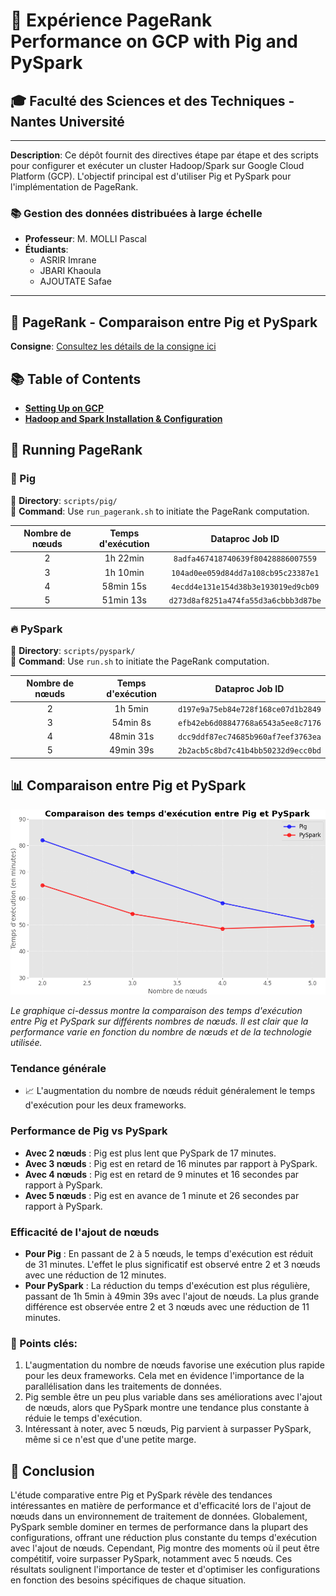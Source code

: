 # 🚀 Expérience PageRank Performance on GCP with Pig and PySpark

## 🎓 Faculté des Sciences et des Techniques - Nantes Université

---

**Description**: Ce dépôt fournit des directives étape par étape et des scripts pour configurer et exécuter un cluster Hadoop/Spark sur Google Cloud Platform (GCP). L'objectif principal est d'utiliser Pig et PySpark pour l'implémentation de PageRank.

### 📚 Gestion des données distribuées à large échelle

- **Professeur**: M. MOLLI Pascal  
- **Étudiants**:
  - ASRIR Imrane
  - JBARI Khaoula
  - AJOUTATE Safae

---

## 📘 PageRank - Comparaison entre Pig et PySpark  

**Consigne**: [Consultez les détails de la consigne ici](https://madoc.univ-nantes.fr/mod/assign/view.php?id=1523335)


## 📚 Table of Contents
- [**Setting Up on GCP**](./setup/gcp_setup.md)
- [**Hadoop and Spark Installation & Configuration**](./setup/hadoop_spark_setup.md)



## 🚀 Running PageRank

### 🐖 Pig

📁 **Directory**: `scripts/pig/`   
🔧 **Command**: Use `run_pagerank.sh` to initiate the PageRank computation.

| Nombre de nœuds | Temps d'exécution | Dataproc Job ID |
|:---------------:|:-----------------:|:---------------:|
| 2               | 1h 22min          | `8adfa467418740639f80428886007559` |
| 3               | 1h 10min          | `104ad0ee059d84dd7a108cb95c23387e1` |
| 4               | 58min 15s         | `4ecdd4e131e154d38b3e193019ed9cb09` |
| 5               | 51min 13s         | `d273d8af8251a474fa55d3a6cbbb3d87be` |

### 🔥 PySpark

📁 **Directory**: `scripts/pyspark/`   
🔧 **Command**: Use `run.sh` to initiate the PageRank computation.

| Nombre de nœuds | Temps d'exécution | Dataproc Job ID |
|:---------------:|:-----------------:|:---------------:|
| 2               | 1h 5min           | `d197e9a75eb84e728f168ce07d1b2849` |
| 3               | 54min 8s          | `efb42eb6d08847768a6543a5ee8c7176` |
| 4               | 48min 31s         | `dcc9ddf87ec74685b960af7eef3763ea` |
| 5               | 49min 39s         | `2b2acb5c8bd7c41b4bb50232d9ecc0bd` |

## 📊 Comparaison entre Pig et PySpark


![Comparaison Pig vs PySpark](./graph/trinket_plot.png)

*Le graphique ci-dessus montre la comparaison des temps d'exécution entre Pig et PySpark sur différents nombres de nœuds. Il est clair que la performance varie en fonction du nombre de nœuds et de la technologie utilisée.*

### Tendance générale
- 📈 L'augmentation du nombre de nœuds réduit généralement le temps d'exécution pour les deux frameworks.

### Performance de Pig vs PySpark
- **Avec 2 nœuds** : Pig est plus lent que PySpark de 17 minutes.
- **Avec 3 nœuds** : Pig est en retard de 16 minutes par rapport à PySpark.
- **Avec 4 nœuds** : Pig est en retard de 9 minutes et 16 secondes par rapport à PySpark.
- **Avec 5 nœuds** : Pig est en avance de 1 minute et 26 secondes par rapport à PySpark.

### Efficacité de l'ajout de nœuds
- **Pour Pig** : En passant de 2 à 5 nœuds, le temps d'exécution est réduit de 31 minutes. L'effet le plus significatif est observé entre 2 et 3 nœuds avec une réduction de 12 minutes.
- **Pour PySpark** : La réduction du temps d'exécution est plus régulière, passant de 1h 5min à 49min 39s avec l'ajout de nœuds. La plus grande différence est observée entre 2 et 3 nœuds avec une réduction de 11 minutes.

### 📍 Points clés:
 
1. L'augmentation du nombre de nœuds favorise une exécution plus rapide pour les deux frameworks. Cela met en évidence l'importance de la parallélisation dans les traitements de données.
2. Pig semble être un peu plus variable dans ses améliorations avec l'ajout de nœuds, alors que PySpark montre une tendance plus constante à réduie le temps d'exécution.
3. Intéressant à noter, avec 5 nœuds, Pig parvient à surpasser PySpark, même si ce n'est que d'une petite marge.

## 🎯 Conclusion

L'étude comparative entre Pig et PySpark révèle des tendances intéressantes en matière de performance et d'efficacité lors de l'ajout de nœuds dans un environnement de traitement de données. Globalement, PySpark semble dominer en termes de performance dans la plupart des configurations, offrant une réduction plus constante du temps d'exécution avec l'ajout de nœuds. Cependant, Pig montre des moments où il peut être compétitif, voire surpasser PySpark, notamment avec 5 nœuds. Ces résultats soulignent l'importance de tester et d'optimiser les configurations en fonction des besoins spécifiques de chaque situation.